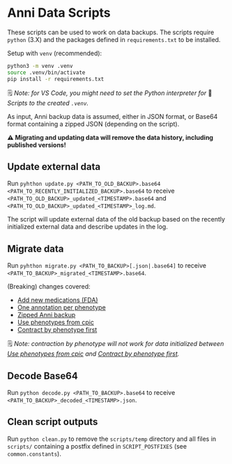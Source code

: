 # Anni Data Scripts

These scripts can be used to work on data backups.
The scripts require `python` (3.X) and the packages defined in
`requirements.txt` to be installed.

Setup with `venv` (recommended):

```bash
python3 -m venv .venv
source .venv/bin/activate
pip install -r requirements.txt
```

🗒️ _Note: for VS Code, you might need to set the Python interpreter for_
📜 _Scripts to the created `.venv`._

As input, Anni backup data is assumed, either in JSON format, or Base64 format
containing a zipped JSON (depending on the script).

**⚠️ Migrating and updating data will remove the data history, including
published versions!**

## Update external data

Run `pyhthon update.py <PATH_TO_OLD_BACKUP>.base64
<PATH_TO_RECENTLY_INITIALIZED_BACKUP>.base64` to receive
`<PATH_TO_OLD_BACKUP>_updated_<TIMESTAMP>.base64` and
`<PATH_TO_OLD_BACKUP>_updated_<TIMESTAMP>_log.md`.

The script will update external data of the old backup based on the recently
initialized external data and describe updates in the log.

## Migrate data

Run `pyhthon migrate.py <PATH_TO_BACKUP>[.json|.base64]` to receive
`<PATH_TO_BACKUP>_migrated_<TIMESTAMP>.base64`.

(Breaking) changes covered:

* [Add new medications (FDA)](https://github.com/hpi-dhc/PharMe/pull/582)
* [One annotation per phenotype](https://github.com/hpi-dhc/PharMe/pull/597)
* [Zipped Anni backup](https://github.com/hpi-dhc/PharMe/pull/599)
* [Use phenotypes from cpic](https://github.com/hpi-dhc/PharMe/pull/602)
* [Contract by phenotype first](https://github.com/hpi-dhc/PharMe/pull/604)

🗒️ _Note: contraction by phenotype will not work for data initialized between
[Use phenotypes from cpic](https://github.com/hpi-dhc/PharMe/pull/602) and
[Contract by phenotype first](https://github.com/hpi-dhc/PharMe/pull/604)._

## Decode Base64

Run `python decode.py <PATH_TO_BACKUP>.base64` to receive
`<PATH_TO_BACKUP>_decoded_<TIMESTAMP>.json`.

## Clean script outputs

Run `python clean.py` to remove the `scripts/temp` directory and all files in
`scripts/` containing a postfix defined in `SCRIPT_POSTFIXES` (see
`common.constants`).
